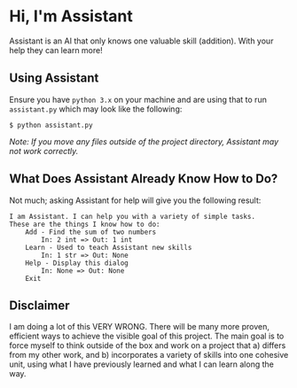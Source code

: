 # Hi, I'm Assistant

Assistant is an AI that only knows one valuable skill (addition).  With your help they can learn more!

## Using Assistant

Ensure you have `python 3.x` on your machine and are using that to run `assistant.py` which may look like the following:

```
$ python assistant.py
```

_Note: If you move any files outside of the project directory, Assistant may not work correctly._

## What Does Assistant Already Know How to Do?

Not much; asking Assistant for help will give you the following result:
```
I am Assistant. I can help you with a variety of simple tasks.
These are the things I know how to do:
	Add - Find the sum of two numbers
		In: 2 int => Out: 1 int
	Learn - Used to teach Assistant new skills
		In: 1 str => Out: None
	Help - Display this dialog
		In: None => Out: None
	Exit
```

## Disclaimer

I am doing a lot of this VERY WRONG.  There will be many more proven, efficient ways to achieve the visible goal of this project.  The main goal is to force myself to think outside of the box and work on a project that a) differs from my other work, and b) incorporates a variety of skills into one cohesive unit, using what I have previously learned and what I can learn along the way.
